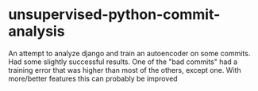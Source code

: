 # unsupervised-python-commit-analysis
An attempt to analyze django and train an autoencoder on some commits.
Had some slightly successful results. One of the "bad commits" had a training error that was higher than most of the others, except one.
With more/better features this can probably be improved
